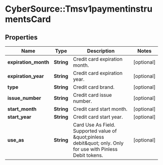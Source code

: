 # CyberSource::Tmsv1paymentinstrumentsCard

## Properties
Name | Type | Description | Notes
------------ | ------------- | ------------- | -------------
**expiration_month** | **String** | Credit card expiration month. | [optional] 
**expiration_year** | **String** | Credit card expiration year. | [optional] 
**type** | **String** | Credit card brand. | [optional] 
**issue_number** | **String** | Credit card issue number. | [optional] 
**start_month** | **String** | Credit card start month. | [optional] 
**start_year** | **String** | Credit card start year. | [optional] 
**use_as** | **String** | Card Use As Field. Supported value of \&quot;pinless debit\&quot; only. Only for use with Pinless Debit tokens. | [optional] 


